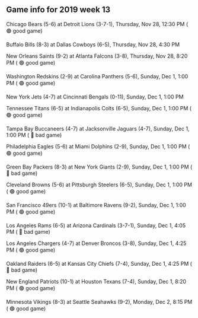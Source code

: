 ## Game info for 2019 week 13
Chicago Bears (5-6) at Detroit Lions (3-7-1), Thursday, Nov 28, 12:30 PM (	:green_circle: good game)



Buffalo Bills (8-3) at Dallas Cowboys (6-5), Thursday, Nov 28, 4:30 PM



New Orleans Saints (9-2) at Atlanta Falcons (3-8), Thursday, Nov 28, 8:20 PM (	:green_circle: good game)



Washington Redskins (2-9) at Carolina Panthers (5-6), Sunday, Dec 1, 1:00 PM (	:green_circle: good game)

New York Jets (4-7) at Cincinnati Bengals (0-11), Sunday, Dec 1, 1:00 PM

Tennessee Titans (6-5) at Indianapolis Colts (6-5), Sunday, Dec 1, 1:00 PM (	:green_circle: good game)

Tampa Bay Buccaneers (4-7) at Jacksonville Jaguars (4-7), Sunday, Dec 1, 1:00 PM (	:red_circle: bad game)

Philadelphia Eagles (5-6) at Miami Dolphins (2-9), Sunday, Dec 1, 1:00 PM (	:green_circle: good game)

Green Bay Packers (8-3) at New York Giants (2-9), Sunday, Dec 1, 1:00 PM (	:red_circle: bad game)

Cleveland Browns (5-6) at Pittsburgh Steelers (6-5), Sunday, Dec 1, 1:00 PM (	:green_circle: good game)

San Francisco 49ers (10-1) at Baltimore Ravens (9-2), Sunday, Dec 1, 1:00 PM (	:green_circle: good game)



Los Angeles Rams (6-5) at Arizona Cardinals (3-7-1), Sunday, Dec 1, 4:05 PM (	:red_circle: bad game)

Los Angeles Chargers (4-7) at Denver Broncos (3-8), Sunday, Dec 1, 4:25 PM (	:green_circle: good game)

Oakland Raiders (6-5) at Kansas City Chiefs (7-4), Sunday, Dec 1, 4:25 PM (	:red_circle: bad game)



New England Patriots (10-1) at Houston Texans (7-4), Sunday, Dec 1, 8:20 PM (	:green_circle: good game)



Minnesota Vikings (8-3) at Seattle Seahawks (9-2), Monday, Dec 2, 8:15 PM (	:green_circle: good game)

